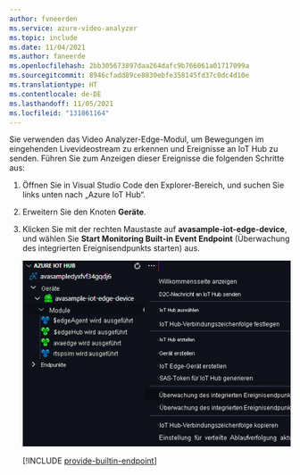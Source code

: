 ```yaml
---
author: fvneerden
ms.service: azure-video-analyzer
ms.topic: include
ms.date: 11/04/2021
ms.author: faneerde
ms.openlocfilehash: 2bb305673897daa264dafc9b766061a01717099a
ms.sourcegitcommit: 8946cfadd89ce8830ebfe358145fd37c0dc4d10e
ms.translationtype: HT
ms.contentlocale: de-DE
ms.lasthandoff: 11/05/2021
ms.locfileid: "131861164"
---
```

Sie verwenden das Video Analyzer-Edge-Modul, um Bewegungen im eingehenden Livevideostream zu erkennen und Ereignisse an IoT Hub zu senden. Führen Sie zum Anzeigen dieser Ereignisse die folgenden Schritte aus:

1. Öffnen Sie in Visual Studio Code den Explorer-Bereich, und suchen Sie links unten nach „Azure IoT Hub“.
1. Erweitern Sie den Knoten **Geräte**.
1. Klicken Sie mit der rechten Maustaste auf **avasample-iot-edge-device**, und wählen Sie **Start Monitoring Built-in Event Endpoint** (Überwachung des integrierten Ereignisendpunkts starten) aus.

   ![Überwachung des integrierten Ereignisendpunkts starten](../../../media/vscode-common-screenshots/start-monitoring.png)

    [!INCLUDE [provide-builtin-endpoint](../../common-includes/provide-builtin-endpoint.md)]
